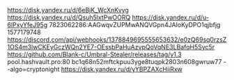 https://disk.yandex.ru/d/6eBjK_WcXnKvyg
https://disk.yandex.ru/d/Qsuh5lxtPwOORQ
https://disk.yandex.ru/d/u-6lPxyYfeJ95g
7823062286:AAGwqvZUPMwANQVGpn4JAIoKyDPO1qjbfjg
1577179748
https://discord.com/api/webhooks/1378849695555653632/e0zQ69sq0rzsZ1OS4m3lwCKEyGczWQn2YE7-OEssbPaHuAzvpQoVqNE3LBafqH5Syc5r
https://github.com/Blank-c/Umbral-Stealer/releases/tag/v1.3
pool.hashvault.pro:80
bc1q68n52mftckpuu3yge8tuqpk2803n608gwruw77
--algo=cryptonight
https://disk.yandex.ru/d/yYBPZAXcHiiRxw
